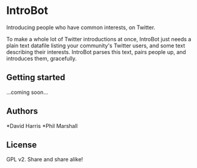IntroBot
========

Introducing people who have common interests, on Twitter.

To make a whole lot of Twitter introductions at once, IntroBot just needs a plain text datafile listing your community's Twitter users, and some text describing their interests. IntroBot parses this text, pairs people up, and introduces them, gracefully. 

## Getting started

...coming soon...

## Authors

*David Harris
*Phil Marshall

## License

GPL v2. Share and share alike!
